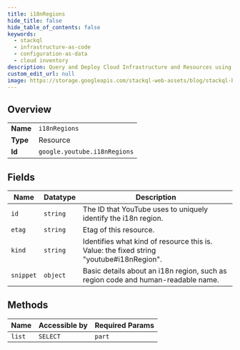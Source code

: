 ```yaml
---
title: i18nRegions
hide_title: false
hide_table_of_contents: false
keywords:
  - stackql
  - infrastructure-as-code
  - configuration-as-data
  - cloud inventory
description: Query and Deploy Cloud Infrastructure and Resources using SQL
custom_edit_url: null
image: https://storage.googleapis.com/stackql-web-assets/blog/stackql-blog-post-featured-image.png
---
```

  
    

## Overview
<table><tbody>
<tr><td><b>Name</b></td><td><code>i18nRegions</code></td></tr>
<tr><td><b>Type</b></td><td>Resource</td></tr>
<tr><td><b>Id</b></td><td><code>google.youtube.i18nRegions</code></td></tr>
</tbody></table>

## Fields
| Name | Datatype | Description |
| ---- | -------- | ----------- |
| `id` | `string` | The ID that YouTube uses to uniquely identify the i18n region. |
| `etag` | `string` | Etag of this resource. |
| `kind` | `string` | Identifies what kind of resource this is. Value: the fixed string "youtube#i18nRegion". |
| `snippet` | `object` | Basic details about an i18n region, such as region code and human-readable name. |
## Methods
| Name | Accessible by | Required Params |
| ---- | ------------- | --------------- |
| `list` | `SELECT` | `part` |
